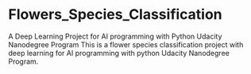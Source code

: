 # Flowers_Species_Classification
A Deep Learning Project for AI programming with Python Udacity Nanodegree Program
This is a flower species classification project with deep learning for AI programming with python Udacity Nanodegree Program.
